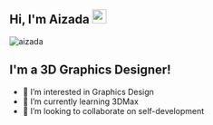 ## Hi, I'm Aizada <img src="https://media.giphy.com/media/hvRJCLFzcasrR4ia7z/giphy.gif" width="25px">


 <p align="left"> <img src="https://komarev.com/ghpvc/?username=MoonAizada&label=Views&color=blue&style=plastic" alt="aizada" /> </p> 

## I'm a 3D Graphics Designer!
- 👀 I’m interested in Graphics Design 
- 🌱 I’m currently learning 3DMax
- 💞️ I’m looking to collaborate on self-development

